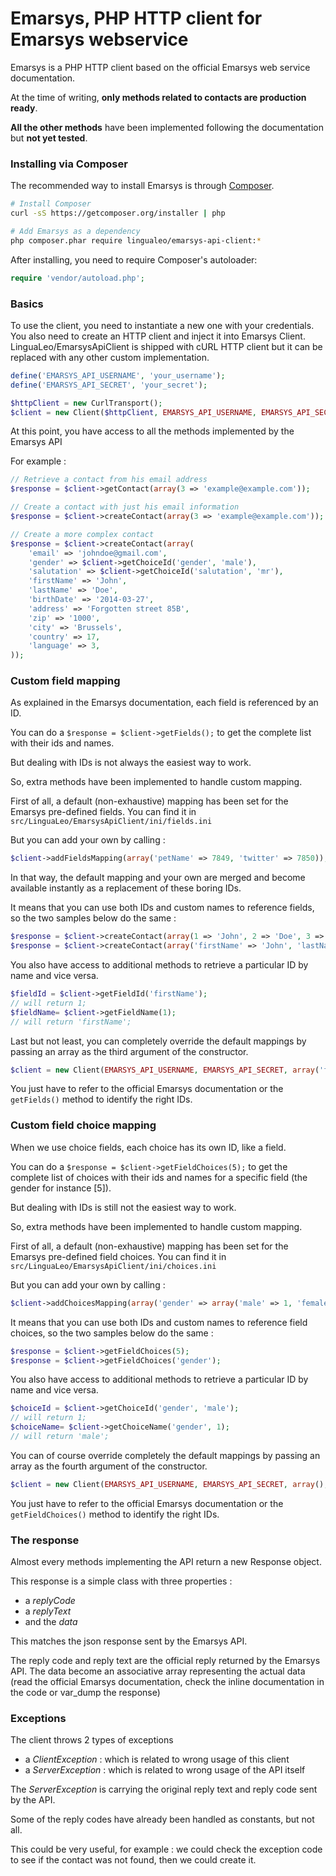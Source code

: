 Emarsys, PHP HTTP client for Emarsys webservice
================================================

Emarsys is a PHP HTTP client based on the official Emarsys web service documentation.

At the time of writing, __only methods related to contacts are production ready__.

__All the other methods__ have been implemented following the documentation but __not yet tested__.

### Installing via Composer

The recommended way to install Emarsys is through [Composer](http://getcomposer.org).

```bash
# Install Composer
curl -sS https://getcomposer.org/installer | php

# Add Emarsys as a dependency
php composer.phar require lingualeo/emarsys-api-client:*
```

After installing, you need to require Composer's autoloader:

```php
require 'vendor/autoload.php';
```

### Basics

To use the client, you need to instantiate a new one with your credentials. You also need to create an HTTP client and inject it into Emarsys Client. LinguaLeo/EmarsysApiClient is shipped with cURL HTTP client but it can be replaced with any other custom implementation.

```php
define('EMARSYS_API_USERNAME', 'your_username');
define('EMARSYS_API_SECRET', 'your_secret');

$httpClient = new CurlTransport();
$client = new Client($httpClient, EMARSYS_API_USERNAME, EMARSYS_API_SECRET);
```

At this point, you have access to all the methods implemented by the Emarsys API

For example :

```php
// Retrieve a contact from his email address
$response = $client->getContact(array(3 => 'example@example.com'));

// Create a contact with just his email information
$response = $client->createContact(array(3 => 'example@example.com'));

// Create a more complex contact
$response = $client->createContact(array(
    'email' => 'johndoe@gmail.com',
    'gender' => $client->getChoiceId('gender', 'male'),
    'salutation' => $client->getChoiceId('salutation', 'mr'),
    'firstName' => 'John',
    'lastName' => 'Doe',
    'birthDate' => '2014-03-27',
    'address' => 'Forgotten street 85B',
    'zip' => '1000',
    'city' => 'Brussels',
    'country' => 17,
    'language' => 3,
));
```

### Custom field mapping

As explained in the Emarsys documentation, each field is referenced by an ID.

You can do a `$response = $client->getFields();` to get the complete list with their ids and names.

But dealing with IDs is not always the easiest way to work.

So, extra methods have been implemented to handle custom mapping.

First of all, a default (non-exhaustive) mapping has been set for the Emarsys pre-defined fields.
You can find it in `src/LinguaLeo/EmarsysApiClient/ini/fields.ini`

But you can add your own by calling :

```php
$client->addFieldsMapping(array('petName' => 7849, 'twitter' => 7850));`
```

In that way, the default mapping and your own are merged and become available instantly as a replacement of these boring IDs.

It means that you can use both IDs and custom names to reference fields, so the two samples below do the same :

```php
$response = $client->createContact(array(1 => 'John', 2 => 'Doe', 3 => 'example@example.com'));
$response = $client->createContact(array('firstName' => 'John', 'lastName' => 'Doe', 'email' => 'example@example.com'));
```

You also have access to additional methods to retrieve a particular ID by name and vice versa.

```php
$fieldId = $client->getFieldId('firstName');
// will return 1;
$fieldName= $client->getFieldName(1);
// will return 'firstName';
```

Last but not least, you can completely override the default mappings by passing an array as the third argument of the constructor.

```php
$client = new Client(EMARSYS_API_USERNAME, EMARSYS_API_SECRET, array('firstName' => 1, 'lastName' => 2));
```

You just have to refer to the official Emarsys documentation or the `getFields()` method to identify the right IDs.

### Custom field choice mapping

When we use choice fields, each choice has its own ID, like a field.

You can do a `$response = $client->getFieldChoices(5);` to get the complete list of choices with their ids and names for a specific field (the gender for instance [5]).

But dealing with IDs is still not the easiest way to work.

So, extra methods have been implemented to handle custom mapping.

First of all, a default (non-exhaustive) mapping has been set for the Emarsys pre-defined field choices.
You can find it in `src/LinguaLeo/EmarsysApiClient/ini/choices.ini`

But you can add your own by calling :

```php
$client->addChoicesMapping(array('gender' => array('male' => 1, 'female' => 2)));
```

It means that you can use both IDs and custom names to reference field choices, so the two samples below do the same :

```php
$response = $client->getFieldChoices(5);
$response = $client->getFieldChoices('gender');
```

You also have access to additional methods to retrieve a particular ID by name and vice versa.

```php
$choiceId = $client->getChoiceId('gender', 'male');
// will return 1;
$choiceName= $client->getChoiceName('gender', 1);
// will return 'male';
```

You can of course override  completely the default mappings by passing an array as the fourth argument of the constructor.

```php
$client = new Client(EMARSYS_API_USERNAME, EMARSYS_API_SECRET, array(), array('gender' => array('male' => 1, 'female' => 2)));
```

You just have to refer to the official Emarsys documentation or the `getFieldChoices()` method to identify the right IDs.

### The response

Almost every methods implementing the API return a new Response object.

This response is a simple class with three properties :

* a _replyCode_
* a _replyText_
* and the _data_

This matches the json response sent by the Emarsys API.

The reply code and reply text are the official reply returned by the Emarsys API.
The data become an associative array representing the actual data (read the official Emarsys documentation, check the inline documentation in the code or var_dump the response)

### Exceptions

The client throws 2 types of exceptions

* a _ClientException_ : which is related to wrong usage of this client
* a _ServerException_ : which is related to wrong usage of the API itself
 
The _ServerException_ is carrying the original reply text and reply code sent by the API.

Some of the reply codes have already been handled as constants, but not all.

This could be very useful, for example : we could check the exception code to see if the contact was not found, then we could create it.
